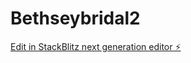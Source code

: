 # Bethseybridal2

[Edit in StackBlitz next generation editor ⚡️](https://stackblitz.com/~/github.com/peratov/Bethseybridal2)